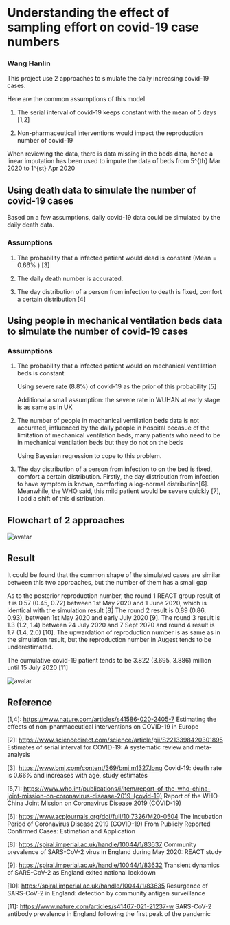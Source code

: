 # Understanding the effect of sampling effort on covid-19 case numbers

### Wang Hanlin

This project use 2 approaches to simulate the daily increasing covid-19 cases. 

Here are the common assumptions of this model

1. The serial interval of covid-19 keeps constant with the mean of 5 days [1,2]

2. Non-pharmaceutical interventions would impact the reproduction number of covid-19

When reviewing the data, there is data missing in the beds data, hence a linear imputation has been used to impute the data of beds from 5^{th} Mar 2020 to 1^{st} Apr 2020

## Using death data to simulate the number of covid-19 cases

Based on a few assumptions, daily covid-19 data could be simulated by the daily death data.

### Assumptions

1. The probability that a infected patient would dead is constant (Mean = 0.66% ) [3]

2. The daily death number is accurated. 

3. The day distribution of a person from infection to death is fixed, comfort a certain distribution [4]

## Using people in mechanical ventilation beds data to simulate the number of covid-19 cases

### Assumptions

1. The probability that a infected patient would on mechanical ventilation beds is constant

    Using severe rate (8.8%) of covid-19 as the prior of this probability  [5] 
    
    Additional a small assumption: the severe rate in WUHAN at early stage is as same as in UK

2. The number of people in mechanical ventilation beds data is not accurated, influenced by the daily people in hospital becasue of the limitation of mechanical ventilation beds, many patients who need to be in mechanical ventilation beds but they do not on the beds

    Using Bayesian regression to cope to this problem.
    
3. The day distribution of a person from infection to on the bed is fixed, comfort a certain distribution. Firstly, the day distribution from infection to have symptom is known, comforting a log-normal distribution[6]. Meanwhile, the WHO said, this mild patient would be severe quickly [7], I add a shift of this distribution. 

## Flowchart of 2 approaches

![avatar](/chart/flowchart.png)

## Result

It could be found that the common shape of the simulated cases are similar between this two approaches, but the number of them has a small gap

As to the posterior reproduction number, the round 1 REACT group result of it is 0.57 (0.45, 0.72) between 1st May 2020 and 1 June 2020, which is identical with the simulation result [8] The round 2 result is 0.89 (0.86, 0.93), between 1st May 2020 and early July 2020 [9]. The round 3 result is 1.3 (1.2, 1.4) between 24 July 2020 and 7 Sept 2020 and round 4 result is 1.7 (1.4, 2.0) [10]. The upwardation of reproduction number is as same as in the simulation result, but the reproduction number in Augest tends to be underestimated.

The cumulative covid-19 patient tends to be 3.822 (3.695, 3.886) million until 15 July 2020 [11]


![avatar](/basic-tutorial.png)

## Reference

 [1,4]: https://www.nature.com/articles/s41586-020-2405-7 Estimating the effects of non-pharmaceutical interventions on COVID-19 in Europe
 
 [2]: https://www.sciencedirect.com/science/article/pii/S2213398420301895 Estimates of serial interval for COVID-19: A systematic review and meta-analysis
 
 [3]: https://www.bmj.com/content/369/bmj.m1327.long Covid-19: death rate is 0.66% and increases with age, study estimates 

 [5,7]: https://www.who.int/publications/i/item/report-of-the-who-china-joint-mission-on-coronavirus-disease-2019-(covid-19)    Report of the WHO-China Joint Mission on Coronavirus Disease 2019 (COVID-19)

 [6]: https://www.acpjournals.org/doi/full/10.7326/M20-0504    The Incubation Period of Coronavirus Disease 2019 (COVID-19) From Publicly Reported Confirmed Cases: Estimation and Application
 
[8]:  https://spiral.imperial.ac.uk/handle/10044/1/83637 Community prevalence of SARS-CoV-2 virus in England during May 2020: REACT study

[9]: https://spiral.imperial.ac.uk/handle/10044/1/83632 Transient dynamics of SARS-CoV-2 as England exited national lockdown

[10]: https://spiral.imperial.ac.uk/handle/10044/1/83635 Resurgence of SARS-CoV-2 in England: detection by community antigen surveillance

[11]: https://www.nature.com/articles/s41467-021-21237-w SARS-CoV-2 antibody prevalence in England following the first peak of the pandemic

